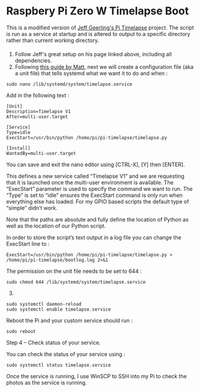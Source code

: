 # Raspbery Pi Zero W Timelapse Boot

This is a modified version of [Jeff Geerling's Pi Timelapse](https://github.com/geerlingguy/pi-timelapse) project.  The script is run as a service at startup and is altered to output to a specific directory rather than current working directory.

#### 

1. Follow Jeff's great setup on his page linked above, including all dependencies.
2. Following [this guide by Matt](http://www.raspberrypi-spy.co.uk/2015/10/how-to-autorun-a-python-script-on-boot-using-systemd/), next we will create a configuration file (aka a unit file) that tells systemd what we want it to do and when :
```
sudo nano /lib/systemd/system/timelapse.service
```
Add in the following text :
```
[Unit]
Description=Timelapse V1
After=multi-user.target

[Service]
Type=idle
ExecStart=/usr/bin/python /home/pi/pi-timelapse/timelapse.py

[Install]
WantedBy=multi-user.target
```
You can save and exit the nano editor using [CTRL-X], [Y] then [ENTER].

This defines a new service called “Timelapse V1” and we are requesting that it is launched once the multi-user environment is available. The “ExecStart” parameter is used to specify the command we want to run. The “Type” is set to “idle” ensures the ExecStart command is only run when everything else has loaded. For my GPIO based scripts the default type of “simple” didn’t work.

Note that the paths are absolute and fully define the location of Python as well as the location of our Python script.

In order to store the script’s text output in a log file you can change the ExecStart line to :
```
ExecStart=/usr/bin/python /home/pi/pi-timelapse/timelapse.py > /home/pi/pi-timelapse/bootlog.log 2>&1
```
The permission on the unit file needs to be set to 644 :
```
sudo chmod 644 /lib/systemd/system/timelapse.service
```
3.
```
sudo systemctl daemon-reload
sudo systemctl enable timelapse.service
```
Reboot the Pi and your custom service should run :
```
sudo reboot
```
Step 4 – Check status of your service.

You can check the status of your service using :
```
sudo systemctl status timelapse.service
```

Once the service is running, I use WinSCP to SSH into my Pi to check the photos as the service is running.